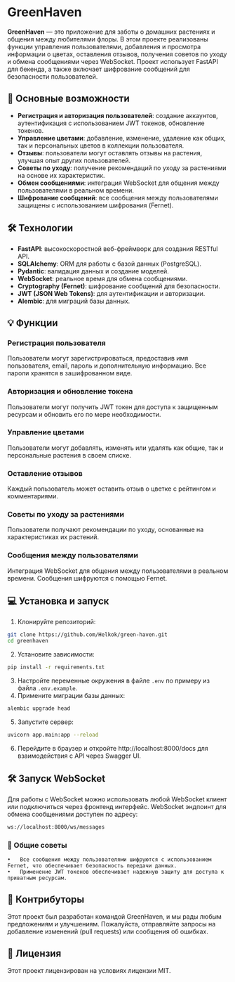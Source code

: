 # GreenHaven

**GreenHaven** — это приложение для заботы о домашних растениях и общения между любителями флоры. В этом проекте
реализованы функции управления пользователями, добавления и просмотра информации о цветах, оставления отзывов, получения
советов по уходу и обмена сообщениями через WebSocket. Проект использует FastAPI для бекенда, а также включает
шифрование сообщений для безопасности пользователей.

## 🚀 Основные возможности

- **Регистрация и авторизация пользователей**: создание аккаунтов, аутентификация с использованием JWT токенов,
  обновление токенов.
- **Управление цветами**: добавление, изменение, удаление как общих, так и персональных цветов в коллекции пользователя.
- **Отзывы**: пользователи могут оставлять отзывы на растения, улучшая опыт других пользователей.
- **Советы по уходу**: получение рекомендаций по уходу за растениями на основе их характеристик.
- **Обмен сообщениями**: интеграция WebSocket для общения между пользователями в реальном времени.
- **Шифрование сообщений**: все сообщения между пользователями защищены с использованием шифрования (Fernet).

## 🛠 Технологии

- **FastAPI**: высокоскоростной веб-фреймворк для создания RESTful API.
- **SQLAlchemy**: ORM для работы с базой данных (PostgreSQL).
- **Pydantic**: валидация данных и создание моделей.
- **WebSocket**: реальное время для обмена сообщениями.
- **Cryptography (Fernet)**: шифрование сообщений для безопасности.
- **JWT (JSON Web Tokens)**: для аутентификации и авторизации.
- **Alembic**: для миграций базы данных.

## 💡 Функции

### Регистрация пользователя

Пользователи могут зарегистрироваться, предоставив имя пользователя, email, пароль и дополнительную информацию. Все
пароли хранятся в зашифрованном виде.

### Авторизация и обновление токена

Пользователи могут получить JWT токен для доступа к защищенным ресурсам и обновить его по мере необходимости.

### Управление цветами

Пользователи могут добавлять, изменять или удалять как общие, так и персональные растения в своем списке.

### Оставление отзывов

Каждый пользователь может оставить отзыв о цветке с рейтингом и комментариями.

### Советы по уходу за растениями

Пользователи получают рекомендации по уходу, основанные на характеристиках их растений.

### Сообщения между пользователями

Интеграция WebSocket для общения между пользователями в реальном времени. Сообщения шифруются с помощью Fernet.

## 💻 Установка и запуск

1. Клонируйте репозиторий:

```bash
git clone https://github.com/Helkok/green-haven.git
cd greenhaven
```

2. Установите зависимости:

```bash
pip install -r requirements.txt
```

3. Настройте переменные окружения в файле `.env` по примеру из файла `.env.example`.
4. Примените миграции базы данных:

```bash
alembic upgrade head
```

5. Запустите сервер:

```bash
uvicorn app.main:app --reload
```

6. Перейдите в браузер и откройте http://localhost:8000/docs для взаимодействия с API через Swagger UI.

## 🛠 Запуск WebSocket

Для работы с WebSocket можно использовать любой WebSocket клиент или подключиться через фронтенд интерфейс.
WebSocket эндпоинт для обмена сообщениями доступен по адресу:

```bash
ws://localhost:8000/ws/messages
```

### 💬 Общие советы

	•	Все сообщения между пользователями шифруются с использованием Fernet, что обеспечивает безопасность передачи данных.
	•	Применение JWT токенов обеспечивает надежную защиту для доступа к приватным ресурсам.

## 👥 Контрибуторы

Этот проект был разработан командой GreenHaven, и мы рады любым предложениям и улучшениям. Пожалуйста, отправляйте
запросы на добавление изменений (pull requests) или сообщения об ошибках.

## 📄 Лицензия

Этот проект лицензирован на условиях лицензии MIT.


